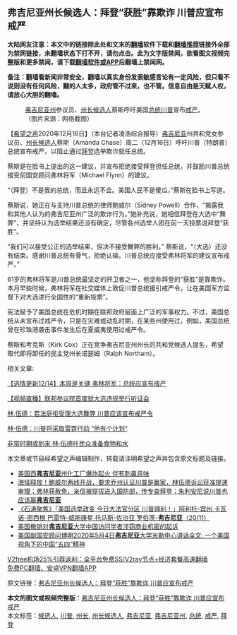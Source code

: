  <h2>弗吉尼亚州长候选人：拜登“获胜”靠欺诈 川普应宣布戒严</h2> <p class="notice"><b>大陆网友注意：本文中的链接除此处和文末的<a href="https://github.com/bannedbook/fanqiang" >翻墙</a>软件下载和<a href="https://github.com/killgcd/justmysocks/blob/master/README.md">翻墙推荐</a>链接外全部为禁网链接，未翻墙状态下打不开，请勿点击。此为文字版禁闻，欲看图文视频完整版和更多禁闻，请下载<a href="https://github.com/bannedbook/fanqiang">翻墙软件或APP</a>后翻墙上禁闻网。</p><p>备注：翻墙看新闻非常安全，翻墙以真实身份发表敏感言论有一定风险，但只看不说则没有任何风险，翻的人太多，政府管不过来，也不管。信息自由是天赋人权，请放心大胆的翻墙。</b></p>  <div class="entry"> <figure><figcaption><a href="https://www.bannedbook.org/bnews/tag/%E5%BC%97%E5%90%89%E5%B0%BC%E4%BA%9A%E5%B7%9E/" class="st_tag internal_tag" rel="tag" title="标签 弗吉尼亚州 下的日志">弗吉尼亚州</a>参议员、<a href="https://www.bannedbook.org/bnews/tag/%E5%B7%9E%E9%95%BF%E5%80%99%E9%80%89%E4%BA%BA/" class="st_tag internal_tag" rel="tag" title="标签 州长候选人 下的日志">州长候选人</a>蔡斯呼吁美国<a href="https://www.bannedbook.org/bnews/tag/%e6%80%bb%e7%bb%9f/" class="st_tag internal_tag" rel="tag" title="标签 总统 下的日志">总统</a><a href="https://www.bannedbook.org/bnews/tag/%e5%b7%9d%e6%99%ae/" class="st_tag internal_tag" rel="tag" title="标签 川普 下的日志">川普</a>宣布<a href="https://www.bannedbook.org/bnews/tag/%E6%88%92%E4%B8%A5/" class="st_tag internal_tag" rel="tag" title="标签 戒严 下的日志">戒严</a>。（图片来源：网络截图）</figcaption></figure> <p>【<span class='wp_keywordlink_affiliate'><a href="https://www.soundofhope.org" title="希望之声" target="_blank">希望之声</a></span>2020年12月16日】（本台记者凌浩综合报导）<a href="https://www.bannedbook.org/bnews/tag/%E5%BC%97%E5%90%89%E5%B0%BC%E4%BA%9A/" class="st_tag internal_tag" rel="tag" title="标签 弗吉尼亚 下的日志">弗吉尼亚</a>州共和党女参议员、<a href="https://www.bannedbook.org/bnews/tag/%E5%B7%9E%E9%95%BF/" class="st_tag internal_tag" rel="tag" title="标签 州长 下的日志">州长</a><a href="https://www.bannedbook.org/bnews/tag/%E5%80%99%E9%80%89%E4%BA%BA/" class="st_tag internal_tag" rel="tag" title="标签 候选人 下的日志">候选人</a>蔡斯（Amanda Chase）周二（12月16日）呼吁川普（特朗普）总统宣布戒严，以阻止通过<a href="https://www.bannedbook.org/bnews/tag/%e6%8b%9c%e7%99%bb/" class="st_tag internal_tag" rel="tag" title="标签 拜登 下的日志">拜登</a>选举欺诈就任总统。</p> <p>蔡斯是在脸书上提出的这一建议，并宣布拒绝接受拜登担任总统，并鼓励川普总统接受前国安顾问弗林将军（Michael Flynn）的建议。</p> <p>“（拜登）不是我的总统，而且永远不会。美国人民不是傻瓜，”蔡斯在脸书上写道。</p> <p>蔡斯说，她正在与支持川普总统的律师鲍威尔（Sidney Powell）合作，“揭露我和其他人认为的弗吉尼亚州广泛的欺诈行为。”她补充说，她相信拜登在大选中“舞弊”，并坚持认为选举结果还没有确定，尽管各州选举人团在前一天投票说拜登“获胜”。</p> <p>“我们可以接受公正的选举结果，但决不接受舞弊的胜利，” 蔡斯说，“（大选）还没有结束。感谢川普总统有骨气，拒绝认输。川普总统应接受弗林将军的建议宣布戒严。”</p>  <p>61岁的弗林将军是川普总统最坚定的扞卫者之一，他坚称拜登的“获胜”是靠欺诈。本月早些时候，弗林将军在社交媒体上敦促川普总统援引戒严令，让在美国军方监督下对大选进行全国性的“重新投票”。</p> <p>宪法赋予了美国总统在危机时期在联邦政府层面上广泛的军事权力。不过，美国总统从未宣布过戒严令，只是在灾难或动乱时期，在某些州使用过。例如，美国总统曾在珍珠港袭击事件发生后在夏威夷使用过戒严令。</p> <p>蔡斯和考克斯（Kirk Cox）正在竞争弗吉尼亚州州长的共和党候选人提名，希望取代即将卸任的民主党州长诺瑟姆（Ralph Northam）。</p> <p>相关文章:</p> <p><a href="https://www.soundofhope.org/post/453493">【选情更新12/14】本周是关键 弗林将军：总统应宣布戒严</a></p>  <p><a href="https://www.soundofhope.org/post/454207">【视频直播】联邦参议院首度就大选违规举行听证会</a></p> <p><a href="https://www.soundofhope.org/post/453109">林.伍德：若法庭拒受理大选舞弊 川普应该宣布戒严令</a></p> <p><a href="https://www.soundofhope.org/post/453976">林·伍德：川普将采取雷霆行动 “他有个计划”</a></p> <p><a href="https://www.soundofhope.org/post/453589">非常时期或到来 林·伍德吁民众准备食物和水</a></p> <p>本文章或节目经希望之声编辑制作，转载请注明希望之声并包含原文标题及链接。</p>  <ul class='op-related-articles' title='相关阅读'> <li><a href='https://www.bannedbook.org/bnews/baitai/20201209/1444746.html' target='_blank'>美国西<b>弗吉尼亚</b>州化工厂爆炸起火 伴有刺鼻异味</a></li> <li><a href='https://www.bannedbook.org/bnews/bannedvideo/20201126/1437608.html' target='_blank'>海怪释放！鲍威尔两线开战，要求乔州认证川普是赢家，林伍德诉讼获准提速审理；弗林获赦免，亲信被提拔进入国防部，传专查拜登；朱利安尼说川普也应该赢<b>弗吉尼亚</b></a></li> <li><a href='https://www.bannedbook.org/bnews/bannedvideo/20201121/1434695.html' target='_blank'>《石涛聚焦》「美国选举政变 今日大法官分区 川普得利！」阿利托-宾州 卡瓦诺-密西根 巴雷特-威斯康星 托马斯-佐治亚 罗伯茨-<b>弗吉尼亚</b>（20/11）</a></li> <li><a href='https://www.bannedbook.org/bnews/worldnews/usa/20200924/1402456.html' target='_blank'>美国撤销对<b>弗吉尼亚</b>大学中国访问学者涉窃商业机密的起诉</a></li> <li><a href='https://www.bannedbook.org/bnews/headline/20200509/1324873.html' target='_blank'>美国副国安顾问博明2020年5月4日<b>弗吉尼亚</b>大学米勒中心讲话全文: 一个美国视角下的中国“五四”精神</a></li> </ul> <p class="texttj"> <a href="https://github.com/bannedbook/fanqiang/wiki/V2ray%E6%9C%BA%E5%9C%BA" target="_blank">V2free机场25%引荐返利：全平台免费SS/V2ray节点+经济套餐高速翻墙</a><br/> <a href="https://github.com/bannedbook/fanqiang/wiki/%E7%A6%81%E9%97%BB%E7%BD%91%E5%AE%89%E5%8D%93%E7%BF%BB%E5%A2%99%E6%96%B0%E9%97%BBAPP" target="_blank">免费PC翻墙、安卓VPN翻墙APP</a></p><p>原文链接：<a class="src_link"  href="https://www.soundofhope.org/post/454237" target="_blank">弗吉尼亚州长候选人：拜登“获胜”靠欺诈 川普应宣布戒严</a></p><a name='sharetosocial'></a>       <div><b>本文的图文或视频完整版</b>：<a href='https://www.bannedbook.org/bnews/comments/20201216/1449248.html'>弗吉尼亚州长候选人：拜登“获胜”靠欺诈 川普应宣布戒严</a></div>  </div><!--END ENTRY--> <div class="postfooter"> <div>本文标签：<a href="https://www.bannedbook.org/bnews/tag/%E5%80%99%E9%80%89%E4%BA%BA/" rel="tag">候选人</a>, <a href="https://www.bannedbook.org/bnews/tag/%e5%b7%9d%e6%99%ae/" rel="tag">川普</a>, <a href="https://www.bannedbook.org/bnews/tag/%E5%B7%9E%E9%95%BF/" rel="tag">州长</a>, <a href="https://www.bannedbook.org/bnews/tag/%E5%B7%9E%E9%95%BF%E5%80%99%E9%80%89%E4%BA%BA/" rel="tag">州长候选人</a>, <a href="https://www.bannedbook.org/bnews/tag/%E5%BC%97%E5%90%89%E5%B0%BC%E4%BA%9A/" rel="tag">弗吉尼亚</a>, <a href="https://www.bannedbook.org/bnews/tag/%E5%BC%97%E5%90%89%E5%B0%BC%E4%BA%9A%E5%B7%9E/" rel="tag">弗吉尼亚州</a>, <a href="https://www.bannedbook.org/bnews/tag/%e6%80%bb%e7%bb%9f/" rel="tag">总统</a>, <a href="https://www.bannedbook.org/bnews/tag/%E6%88%92%E4%B8%A5/" rel="tag">戒严</a>, <a href="https://www.bannedbook.org/bnews/tag/%e6%8b%9c%e7%99%bb/" rel="tag">拜登</a></div>  </div><!--END POSTFOOTER--> 
